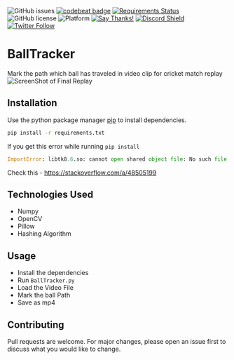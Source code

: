 ![GitHub issues](https://img.shields.io/github/issues/mrsupiri/BallTracker)
[![codebeat badge](https://codebeat.co/badges/7301d0f0-7ce6-4b75-9741-9dee997ed7a9)](https://codebeat.co/projects/github-com-mrsupiri-balltracker-master)
[![Requirements Status](https://requires.io/github/mrsupiri/BallTracker/requirements.svg?branch=master)](https://requires.io/github/mrsupiri/BallTracker/requirements/?branch=master)
![GitHub license](https://img.shields.io/github/license/mrsupiri/R2D2)
![Platform](https://img.shields.io/badge/platform-Windows-red)
[![Say Thanks!](https://img.shields.io/badge/Say%20Thanks-!-1EAEDB.svg)](https://saythanks.io/to/mrsupiri)
[![Discord Shield](https://discordapp.com/api/guilds/589829086583455757/widget.png?style=shield)](https://discord.gg/8dQCZzk)
[![Twitter Follow](https://img.shields.io/twitter/follow/mrsupiri?style=social)](https://twitter.com/mrsupiri)

# BallTracker
Mark the path which ball has traveled in video clip for cricket match replay
![ScreenShot of Final Replay](https://raw.githubusercontent.com/mrsupiri/BallTracker/master/screenshot.png)

## Installation

Use the python package manager [pip](https://pip.pypa.io/en/stable/) to install dependencies.

```bash
pip install -r requirements.txt
```

If you get this error while running `pip install`

```py
ImportError: libtk8.6.so: cannot open shared object file: No such file or directory
```

Check this - https://stackoverflow.com/a/48505199

## Technologies Used
- Numpy
- OpenCV
- Pillow
- Hashing Algorithm

## Usage
- Install the dependencies
- Run `BallTracker.py`
- Load the Video File
- Mark the ball Path
- Save as mp4

## Contributing
Pull requests are welcome. For major changes, please open an issue first to discuss what you would like to change.
